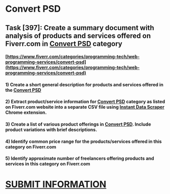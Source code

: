 # Convert PSD
## Task [397]: Create a summary document with analysis of products and services offered on Fiverr.com in [Convert PSD](https://www.fiverr.com/categories/programming-tech/web-programming-services/convert-psd) category
#### [https://www.fiverr.com/categories/programming-tech/web-programming-services/convert-psd](https://www.fiverr.com/categories/programming-tech/web-programming-services/convert-psd)
#### 1) Create a short general description for products and services offered in the [Convert PSD](https://www.fiverr.com/categories/programming-tech/web-programming-services/convert-psd)
#### 2) Extract product/service information for [Convert PSD](https://www.fiverr.com/categories/programming-tech/web-programming-services/convert-psd) category as listed on Fiverr.com website into a separate CSV file using [Instant Data Scraper](https://chrome.google.com/webstore/detail/instant-data-scraper/ofaokhiedipichpaobibbnahnkdoiiah) Chrome extension.
#### 3) Create a list of various product offerings in [Convert PSD](https://www.fiverr.com/categories/programming-tech/web-programming-services/convert-psd). Include product variations with brief descriptions.
#### 4) Identify common price range for the products/services offered in this category on Fiverr.com
#### 5) Identify approximate number of freelancers offering products and services in this category on Fiverr.com

# [SUBMIT INFORMATION](https://forms.office.com/r/8AEKjkLxKG)
